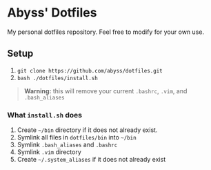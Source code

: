 # Abyss' Dotfiles

My personal dotfiles repository. Feel free to modify for your own use.

## Setup

1) `git clone https://github.com/abyss/dotfiles.git`
2) `bash ./dotfiles/install.sh`
> **Warning:** this will remove your current `.bashrc`, `.vim`, and `.bash_aliases`

### What `install.sh` does
1) Create `~/bin` directory if it does not already exist.
2) Symlink all files in `dotfiles/bin` into `~/bin`
3) Symlink `.bash_aliases` and `.bashrc`
4) Symlink `.vim` directory
4) Create `~/.system_aliases` if it does not already exist
